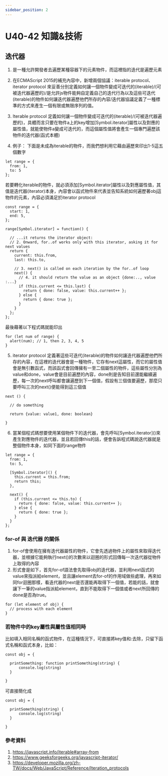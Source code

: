 ```yaml
---
sidebar_position: 2
---
```


# U40-42 知識&技術


## 迭代器
1. 是一種允許開發者去遍歷某種容器下的元素物件，而這裡指的迭代是遍歷元素
2. 在ECMAScript 2015的補充內容中，新增兩個協議：iterable protocol、iterator protocol 來妥善分別定義如何讓一個物件變成可迭代的(iterable)/(可被迭代器遍歷的)/是允許js物件能夠自定義自己的迭代行為以及這些可迭代(iterable)的物件如何讓迭代器遍歷他們所存的內容/迭代器協議定義了一種標準的方式來產生一個有限或無限序列的值。
3. Iterable protocol 定義如何讓一個物件變成可迭代的(iterable)/(可被迭代器遍歷的)，具體而言只要在物件a上的key增加\[Symbol.iterator\]屬性以及對應的屬性值，就能使物件a變成可迭代的，而這個屬性值將會產生一個專門遍歷該物件的迭代器(函式本體)

4. 例子： 下面是未成為iterable的物件，而我們想利用它藉由遍歷來印出1-5這五個數字

```
let range = {
  from: 1,
  to: 5
};
```



若要轉化iterable的物件，就必須添加\[Symbol.iterator\]屬性以及對應屬性值，其值是迭代器(iterator)本身，內容會以函式物件來代表並告知系統如何遍歷著obj這物件的元素，內容必須滿足於iterator protocol

```
const range = {
  start: 1,
  end: 5,
};

range[Symbol.iterator] = function() {

  // ...it returns the iterator object:
  // 2. Onward, for..of works only with this iterator, asking it for next values
  return {
    current: this.from,
    last: this.to,

    // 3. next() is called on each iteration by the for..of loop
    next() {
      // 4. it should return the value as an object {done:.., value :...}
      if (this.current <= this.last) {
        return { done: false, value: this.current++ };
      } else {
        return { done: true };
      }
    }
  };
};

```

最後藉著以下程式碼就能印出
```
for (let num of range) {
  alert(num); // 1, then 2, 3, 4, 5
}
```


5. iterator protocol 定義著這些可迭代(iterable)的物件如何讓迭代器遍歷他們所存的內容，在這裡的迭代器會是一種物件，它存有next這屬性，而它的屬性值會是無引數函式，而該函式會回傳擁有一至二個屬性的物件，這些屬性分別為value和done，value會是目前遍歷的內容，done則是告知目前還能繼續遍歷，每一次的next呼叫都會讓遍歷到下一個值，假設有三個值要遍歷，那麼只要呼叫三次的next()便能得到這三個值


```
next () {

  // do something

  return {value: value1, done: boolean}

}
```

6. 當某個程式碼想要使用某個物件下的迭代器，會先呼叫\[Symbol.iterator\]()來產生對應物件的迭代器，並且若回傳this的話，便會告訴程式碼說迭代器就是整個物件本身，如同下面的range物件


```
let range = {
  from: 1,
  to: 5,

  [Symbol.iterator]() {
    this.current = this.from;
    return this;
  },

  next() {
    if (this.current <= this.to) {
      return { done: false, value: this.current++ };
    } else {
      return { done: true };
    }
  }
};
```

### for-of 與 迭代器 的關係
1. for-of會使用在擁有迭代器屬性的物件，它會先透過物件上的屬性來取得迭代器，並根據它能夠執行next()的次數來以迴圈的形式回傳每一次迭代器從物件上取得的內容
2. 形式會是如下，首先for-of語法會先取得obj的迭代器，並利用next函式的value來指派給element，並且讓element去for-of的作用域做些處理，再來如同for迴圈那樣，看迭代器的next是否還能再取得下一個值，若能的話，就會讓下一筆的value指派給element，直到不能取得下一個值或者next所回傳的done是否為true。

```
for (let element of obj) {
  // process with each element
}
```



### 若物件中的key屬性與屬性值相同時
比如填入相同名稱的函式物件，在這種情況下，可直接將key值和:去除，只留下函式名稱和函式本身，比如：

```
const obj = {

  printSomething: function printSomething(string) {
      console.log(string)
  }

}

```


可直接簡化成


```
const obj = {

  printSomething(string) {
      console.log(string)
  }

}
```



### 參考資料
1. https://javascript.info/iterable#array-from
2. https://www.geeksforgeeks.org/javascript-iterator/
3. https://developer.mozilla.org/zh-TW/docs/Web/JavaScript/Reference/Iteration_protocols
